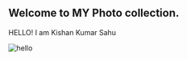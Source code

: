 ## Welcome to MY Photo  collection.

HELLO!   I am Kishan Kumar Sahu 



![hello](https://avatars0.githubusercontent.com/u/53038098?s=460&u=0f8dbdf4414b935eb7fe6307e75bea4c3f4f0694&v=4)




